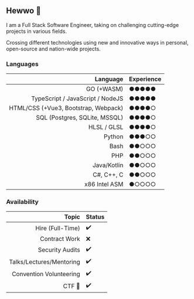 ## Hewwo :paw_prints:
I am a Full Stack Software Engineer, taking on challenging cutting-edge projects in various fields.

Crossing different technologies using new and innovative ways in personal, open-source and nation-wide projects.

### Languages
| Language                           | Experience        |
|-----------------------------------:|-------------------|
|GO (+WASM)                          |●●●●●              |
|TypeScript / JavaScript / NodeJS    |●●●●●              |
|HTML/CSS (+Vue3, Bootstrap, Webpack)|●●●●○              |
|SQL (Postgres, SQLite, MSSQL)       |●●●●○              |
|HLSL / GLSL                         |●●●●○              |
|Python                              |●●●○○              |
|Bash                                |●●○○○              |
|PHP                                 |●●○○○              |
|Java/Kotlin                         |●●○○○              |
|C#, C++, C                          |●●○○○              |
|x86 Intel ASM                       |●○○○○              |


### Availability
| Topic                       | Status        |
|----------------------------:|------------------|
|Hire (Full-Time)             |:heavy_check_mark:|
|Contract Work                |:x:               |
|Security Audits              |:heavy_check_mark:|
|Talks/Lectures/Mentoring     |:heavy_check_mark:|
|Convention Volunteering      |:heavy_check_mark:|
|CTF :triangular_flag_on_post:|:heavy_check_mark:|

